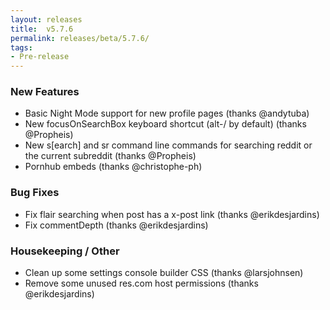 ```yaml
---
layout: releases
title:  v5.7.6
permalink: releases/beta/5.7.6/
tags:
- Pre-release
---
```


### New Features

- Basic Night Mode support for new profile pages (thanks @andytuba)
- New focusOnSearchBox keyboard shortcut (alt-/ by default) (thanks @Propheis)
- New s[earch] and sr command line commands for searching reddit or the current subreddit (thanks @Propheis)
- Pornhub embeds (thanks @christophe-ph)

### Bug Fixes

- Fix flair searching when post has a x-post link (thanks @erikdesjardins)
- Fix commentDepth (thanks @erikdesjardins)

### Housekeeping / Other

- Clean up some settings console builder CSS (thanks @larsjohnsen)
- Remove some unused res.com host permissions (thanks @erikdesjardins)
